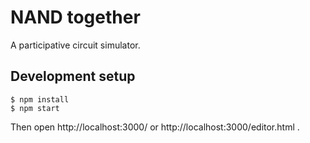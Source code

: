 # NAND together

A participative circuit simulator.

## Development setup

```
$ npm install
$ npm start
```

Then open http://localhost:3000/ or http://localhost:3000/editor.html .
